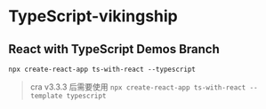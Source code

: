 <!--
 * @Description: This file is made for
 * @Date: 2021-02-07 15:53:21
 * @LastEditTime: 2021-02-08 14:16:05
 * @Author: LeongD
 * @LastEditors: LeongD
-->

# TypeScript-vikingship

## React with TypeScript Demos Branch

`npx create-react-app ts-with-react --typescript`

> cra v3.3.3 后需要使用
`npx create-react-app ts-with-react --template typescript`